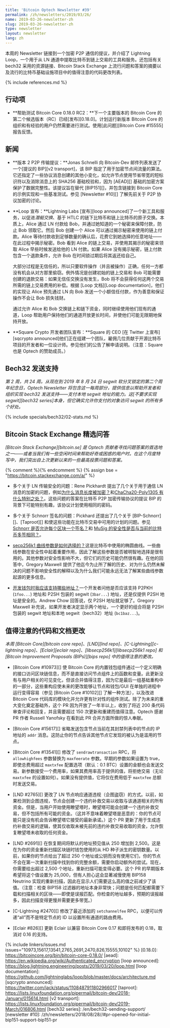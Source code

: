 ```yaml
---
title: 'Bitcoin Optech Newsletter #39'
permalink: /zh/newsletters/2019/03/26/
name: 2019-03-26-newsletter-zh
slug: 2019-03-26-newsletter-zh
type: newsletter
layout: newsletter
lang: zh
---
```

本周的 Newsletter 链接到一个加密 P2P 通信的提议，并介绍了 Lightning Loop，一个用于从 LN 通道中提取比特币到链上交易的工具和服务。还包括有关 bech32 采用的资源链接、Bitcoin Stack Exchange 上流行问题和答案的摘要以及流行的比特币基础设施项目中的值得注意的代码更改列表。

{% include references.md %}

## 行动项

- **<!--help-test-bitcoin-core-0-18-0-rc2-->帮助测试 Bitcoin Core 0.18.0 RC2：**下一个主要版本的 Bitcoin Core 的第二个候选版本（RC）已经[发布][0.18.0]。计划运行新版本 Bitcoin Core 的组织和有经验的用户仍然需要进行测试。使用[此问题][Bitcoin Core #15555]报告反馈。

## 新闻

- **<!--version-2-p2p-transport-proposal-->版本 2 P2P 传输提议：**Jonas Schnelli 向 Bitcoin-Dev 邮件列表发送了一个[提议的 BIP][v2 transport]，该 BIP 指定了用于加密节点间流量的算法。它还指定了一些协议消息创建的其他小变化，如允许节点使用节省带宽的短标识符以及消除消息上的 SHA256 基础校验和，因为 [AEAD][] 基础的加密方案保护了数据完整性。该提议旨在替代 [BIP151][]，并包含链接到 Bitcoin Core 的示例实现和一些基准测试。参见 [Newsletter #10][] 了解先前关于 P2P 协议加密的讨论。

- **<!--loop-announced-->Loop 宣布：**Lightning Labs [宣布][loop announced]了一个新工具和服务，以促进*潜艇交换*、基于 HTLC 的链下比特币和链上比特币的原子交换。本质上，Alice 通过 LN 付款给 Bob，并通过她知道的一个秘密来保障付款，防止 Bob 领取它。然后 Bob 创建一个 Alice 可以通过揭示秘密来使用的链上付款。Alice 等待付款收到足够数量的确认后，花费它到她选择的任意地址——在此过程中揭示秘密。Bob 看到 Alice 的链上交易，并使用其揭示的秘密来领取 Alice 早些时候发送给他的 LN 付款。如果 Alice 没有揭示秘密，链上付款包含一个退款条件，允许 Bob 在时间锁过期后将其返还给自己。

  大部分过程是无信任的，所以只要软件操作（并且被操作）正确，任何一方都没有机会从对方那里偷窃。例外情况是创建初始的链上交易和 Bob 可能需要创建的退款交易：如果无信任交换没有发生，Bob 将不会获得任何这两个交易所需的链上交易费用的补偿。根据 [Loop 文档][Loop documentation]，他们的实现让 Alice 预先通过 LN 向 Bob 发送一个小额信任付款，作为善意和保证操作不会让 Bob 损失钱财。

  通过允许 Alice 和 Bob 交换链上和链下资金，同时继续使用他们现有的通道，Loop 帮助用户保持他们的通道开放更长时间，并使他们可能无限期地保持开放。

- **<!--square-crypto-developer-group-announced-->Square Crypto 开发者团队宣布：**Square 的 CEO [在 Twitter 上宣布][sqcrypto announced]他们正在组建一个团队，雇佣几位贡献于开源比特币项目的开发者和一位设计师。参见他们的公告了解申请说明。（注意：Square 也是 Optech 的赞助成员。）

## Bech32 发送支持

*第 2 周，共 24 周。从现在到 2019 年 8 月 24 日 segwit 软分叉锁定的第二个周年纪念日，Optech Newsletter 将包含这一每周部分，提供信息以帮助开发者和组织实现 bech32 发送支持——支付本地 segwit 地址的能力。这[不要求实现 segwit][bech32 series]本身，但它确实允许你支付的对象访问 segwit 的所有多个好处。*

{% include specials/bech32/02-stats.md %}

## Bitcoin Stack Exchange 精选问答

*[Bitcoin Stack Exchange][bitcoin.se] 是 Optech 贡献者寻找问题答案的首选地之一——或者当我们有一些空闲时间来帮助好奇或困惑的用户时。在这个月度特写中，我们突出自上次更新以来的一些最高投票问题和答案。*

{% comment %}<!-- https://bitcoin.stackexchange.com/search?tab=votes&q=created%3a1m..%20is%3aanswer -->{% endcomment %}
{% assign bse = "https://bitcoin.stackexchange.com/a/" %}

- 多个关于 LN 传输安全的问题：Rene Pickhardt 提出了几个关于用于通信 LN 消息的加密的问题，例如[为什么消息长度被加密？]({{bse}}85259)和[ChaCha20-Poly1305 有什么特别之处？]({{bse}}84953)。这些问题的答案在比特币 P2P 加密传输协议的提议 BIP 的背景下可能特别有趣，该协议计划使用相同的密码。

- 多个关于 Schnorr 签名的问题：Pickhard 还提出了几个关于 [BIP-Schnorr][]、[Taproot][] 和使这些功能在比特币交易中可用的计划的问题。参见 [Schnorr 是否允许每个区块一个签名？]({{bse}}85213)和 [MuSig 的安全性是否与当前的比特币多签相同？]({{bse}}85101)。

- [secp256k1 曲线参数是如何选择的？]({{bse}}85387)这是比特币中使用的椭圆曲线。一些曲线参数在安全性中起着重要作用，因此了解这些参数是否被明智地选择是很有用的。其他参数对安全性影响不大，但它们的历史可能仍然很有趣。在他的回答中，Gregory Maxwell 提供了他迄今为止所了解的历史、对为什么仍然未解决的问题不影响安全性的解释以及为什么我们可能永远无法了解某些曲线参数起源的更多信息。

- [开发钱包时我应该支持哪些地址？]({{bse}}84978)一个开发者问他是否应该支持 P2PKH (`1foo...`) 地址和 P2SH 包装的 segwit (`3bar...`) 地址，还是仅提供 P2SH 地址是安全的。Andrew Chow 回答说，仅 P2SH 地址就足够了。Gregory Maxwell 补充说，如果开发者决定显示两个地址，一个更好的组合将是 P2SH 包装的 segwit 地址和本地 segwit（bech32）地址 (`bc1baz...`)。

## 值得注意的代码和文档更改

*本周 [Bitcoin Core][bitcoin core repo]、[LND][lnd repo]、[C-Lightning][c-lightning repo]、[Eclair][eclair repo]、[libsecp256k1][libsecp256k1 repo] 和 [Bitcoin Improvement Proposals (BIPs)][bips repo] 中的值得注意的更改。*

- [Bitcoin Core #10973][] 使 Bitcoin Core 的内置钱包组件通过一个定义明确的接口访问区块链信息，而不是直接访问节点组件上的函数和变量。此更新没有与用户相关的可见变化，但该合并值得注意，因为它是最后一组基础重构中的一部分，这些重构应使未来的更改能够让节点和钱包/GUI 在单独的进程中运行变得容易（参见 [Bitcoin Core #10102][] 了解一种方法），以及改进 Bitcoin Core 代码库的模块化并允许更有针对性的组件测试。除了为未来的重大变化奠定基础外，这个 PR 因为开放了一年半以上，收到了将近 200 条代码审查评论和回复，并且需要超过 150 次更新和重建而值得注意。Optech 感谢 PR 作者 Russell Yanofsky 在看到此 PR 合并方面所做的惊人奉献。

- [Bitcoin Core #15617][] 省略发送包含节点当前在其封禁列表中的节点的 IP 地址的 `addr` 消息。这防止你的节点告诉其他节点它发现的被认为是滥用的节点。

- [Bitcoin Core #13541][] 修改了 `sendrawtransaction` RPC，将 `allowhighfees` 参数替换为 `maxfeerate` 参数。早期的参数如果设置为 true，即使总费用超过 `maxtxfee` 配置选项（默认：0.1 BTC）设置的金额也会发送交易。新参数接受一个费用率，如果其费用率高于提供的值，将拒绝交易（无论 `maxtxfee` 的设置如何）。如果没有提供值，它将仅在费用低于 `maxtxfee` 总额时发送交易。

- [LND #2765][] 更改了 LN 节点响应通道违规（企图盗窃）的方式。以前，如果检测到企图违规，节点会创建一个违约补救交易以收取与该通道相关的所有资金。但是，当用户开始使用瞭望塔时，瞭望塔可能会创建一个违约补救交易，但不包括所有可能的资金。（这并不意味着瞭望塔是恶意的：你的节点可能只是没有机会告诉瞭望塔它接受的最新承诺。）这个 PR 更新了用于生成违约补救交易的逻辑，使其仅收取未被先前的违约补救交易收取的资金，允许恢复瞭望塔未收取的任何资金。

- [LND #2691][] 在恢复期间将默认的地址预见值从 250 增加到 2,500。这是在为你的资金重新扫描区块链时钱包使用的从 HD 种子派生的密钥数量。以前，如果你的节点给出了超过 250 个地址或公钥而没有使用它们，你的节点不会在第一次重新扫描中找到你的完整余额，需要你启动额外的尝试。现在，你需要给出超过 2,500 个地址，重新扫描可能变得必要。这个 PR 的早期版本希望将这个值设置为 25,000，但有人担心这会显著减慢使用 BIP158 Neutrino 实现的重新扫描，因此在显示人们需要这么高的值之前减少了该值。（注意：检查 BIP158 过滤器的地址本身非常快；问题是任何匹配都需要下载和扫描相关的区块——即使是误报匹配。你检查的地址越多，预期的误报越多，因此扫描变得更慢并需要更多带宽。）

- [C-Lightning #2470][] 修改了最近添加的 `setchannelfee` RPC，以便可以传递“all”而不是特定节点的 ID 以设置所有通道的路由费用。

- [Eclair #826][] 更新 Eclair 以兼容 Bitcoin Core 0.17 和即将发布的 0.18，取消对 0.16 的支持。

{% include linkers/issues.md issues="10973,15617,13541,2765,2691,2470,826,15555,10102" %}
[0.18.0]: https://bitcoincore.org/bin/bitcoin-core-0.18.0/
[aead]: https://en.wikipedia.org/wiki/Authenticated_encryption
[loop announced]: https://blog.lightning.engineering/posts/2019/03/20/loop.html
[loop documentation]: https://github.com/lightninglabs/loop/blob/master/docs/architecture.md
[sqcrypto announced]: https://twitter.com/jack/status/1108487911802966017
[taproot]: https://lists.linuxfoundation.org/pipermail/bitcoin-dev/2018-January/015614.html
[v2 transport]: https://lists.linuxfoundation.org/pipermail/bitcoin-dev/2019-March/016806.html
[bech32 series]: /en/bech32-sending-support/
[newsletter #10]: /zh/newsletters/2018/08/28//#pr-opened-for-initial-bip151-support-bip151-pr